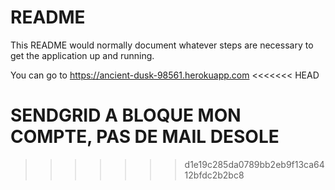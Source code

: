 # README

This README would normally document whatever steps are necessary to get the application up and running.

You can go to https://ancient-dusk-98561.herokuapp.com
<<<<<<< HEAD

SENDGRID A BLOQUE MON COMPTE, PAS DE MAIL DESOLE
=======
>>>>>>> d1e19c285da0789bb2eb9f13ca6412bfdc2b2bc8
